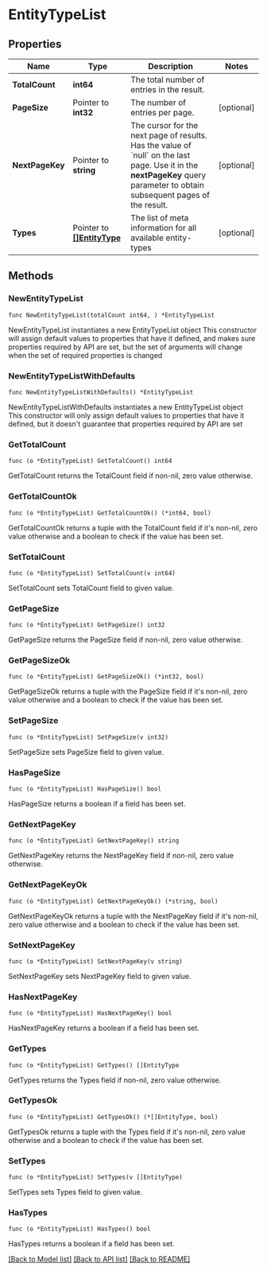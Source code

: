 # EntityTypeList

## Properties

Name | Type | Description | Notes
------------ | ------------- | ------------- | -------------
**TotalCount** | **int64** | The total number of entries in the result. | 
**PageSize** | Pointer to **int32** | The number of entries per page. | [optional] 
**NextPageKey** | Pointer to **string** | The cursor for the next page of results. Has the value of &#x60;null&#x60; on the last page.   Use it in the **nextPageKey** query parameter to obtain subsequent pages of the result. | [optional] 
**Types** | Pointer to [**[]EntityType**](EntityType.md) | The list of meta information for all available entity-types | [optional] 

## Methods

### NewEntityTypeList

`func NewEntityTypeList(totalCount int64, ) *EntityTypeList`

NewEntityTypeList instantiates a new EntityTypeList object
This constructor will assign default values to properties that have it defined,
and makes sure properties required by API are set, but the set of arguments
will change when the set of required properties is changed

### NewEntityTypeListWithDefaults

`func NewEntityTypeListWithDefaults() *EntityTypeList`

NewEntityTypeListWithDefaults instantiates a new EntityTypeList object
This constructor will only assign default values to properties that have it defined,
but it doesn't guarantee that properties required by API are set

### GetTotalCount

`func (o *EntityTypeList) GetTotalCount() int64`

GetTotalCount returns the TotalCount field if non-nil, zero value otherwise.

### GetTotalCountOk

`func (o *EntityTypeList) GetTotalCountOk() (*int64, bool)`

GetTotalCountOk returns a tuple with the TotalCount field if it's non-nil, zero value otherwise
and a boolean to check if the value has been set.

### SetTotalCount

`func (o *EntityTypeList) SetTotalCount(v int64)`

SetTotalCount sets TotalCount field to given value.


### GetPageSize

`func (o *EntityTypeList) GetPageSize() int32`

GetPageSize returns the PageSize field if non-nil, zero value otherwise.

### GetPageSizeOk

`func (o *EntityTypeList) GetPageSizeOk() (*int32, bool)`

GetPageSizeOk returns a tuple with the PageSize field if it's non-nil, zero value otherwise
and a boolean to check if the value has been set.

### SetPageSize

`func (o *EntityTypeList) SetPageSize(v int32)`

SetPageSize sets PageSize field to given value.

### HasPageSize

`func (o *EntityTypeList) HasPageSize() bool`

HasPageSize returns a boolean if a field has been set.

### GetNextPageKey

`func (o *EntityTypeList) GetNextPageKey() string`

GetNextPageKey returns the NextPageKey field if non-nil, zero value otherwise.

### GetNextPageKeyOk

`func (o *EntityTypeList) GetNextPageKeyOk() (*string, bool)`

GetNextPageKeyOk returns a tuple with the NextPageKey field if it's non-nil, zero value otherwise
and a boolean to check if the value has been set.

### SetNextPageKey

`func (o *EntityTypeList) SetNextPageKey(v string)`

SetNextPageKey sets NextPageKey field to given value.

### HasNextPageKey

`func (o *EntityTypeList) HasNextPageKey() bool`

HasNextPageKey returns a boolean if a field has been set.

### GetTypes

`func (o *EntityTypeList) GetTypes() []EntityType`

GetTypes returns the Types field if non-nil, zero value otherwise.

### GetTypesOk

`func (o *EntityTypeList) GetTypesOk() (*[]EntityType, bool)`

GetTypesOk returns a tuple with the Types field if it's non-nil, zero value otherwise
and a boolean to check if the value has been set.

### SetTypes

`func (o *EntityTypeList) SetTypes(v []EntityType)`

SetTypes sets Types field to given value.

### HasTypes

`func (o *EntityTypeList) HasTypes() bool`

HasTypes returns a boolean if a field has been set.


[[Back to Model list]](../README.md#documentation-for-models) [[Back to API list]](../README.md#documentation-for-api-endpoints) [[Back to README]](../README.md)


